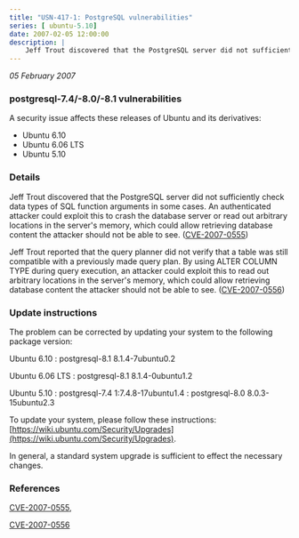 ```yaml
---
title: "USN-417-1: PostgreSQL vulnerabilities"
series: [ ubuntu-5.10]
date: 2007-02-05 12:00:00
description: |
    Jeff Trout discovered that the PostgreSQL server did not sufficiently check data types of SQL function arguments in some cases. An authenticated attacker could exploit this to crash the database server or read out arbitrary locations in the server&#39;s memory, which could allow retrieving database content the attacker should not be able to see. ([CVE-2007-0555](http://people.ubuntu.com/~ubuntu-security/cve/CVE-2007-0555))
--- 
```

 
 

*05 February 2007*

### postgresql-7.4/-8.0/-8.1 vulnerabilities

A security issue affects these releases of Ubuntu and its derivatives:

* Ubuntu 6.10
* Ubuntu 6.06 LTS
* Ubuntu 5.10

### Details

Jeff Trout discovered that the PostgreSQL server did not sufficiently check data types of SQL function arguments in some cases. An authenticated attacker could exploit this to crash the database server or read out arbitrary locations in the server&#39;s memory, which could allow retrieving database content the attacker should not be able to see. ([CVE-2007-0555](http://people.ubuntu.com/~ubuntu-security/cve/CVE-2007-0555))

Jeff Trout reported that the query planner did not verify that a table was still compatible with a previously made query plan. By using ALTER COLUMN TYPE during query execution, an attacker could exploit this to read out arbitrary locations in the server&#39;s memory, which could allow retrieving database content the attacker should not be able to see. ([CVE-2007-0556](http://people.ubuntu.com/~ubuntu-security/cve/CVE-2007-0556))

### Update instructions

The problem can be corrected by updating your system to the following package version:

Ubuntu 6.10
 : postgresql-8.1 <span>8.1.4-7ubuntu0.2</span>

Ubuntu 6.06 LTS
 : postgresql-8.1 <span>8.1.4-0ubuntu1.2</span>

Ubuntu 5.10
 : postgresql-7.4 <span>1:7.4.8-17ubuntu1.4</span>
 : postgresql-8.0 <span>8.0.3-15ubuntu2.3</span>

To update your system, please follow these instructions: [https://wiki.ubuntu.com/Security/Upgrades](https://wiki.ubuntu.com/Security/Upgrades).

In general, a standard system upgrade is sufficient to effect the necessary changes.

### References

 
 [CVE-2007-0555](http://people.ubuntu.com/~ubuntu-security/cve/CVE-2007-0555), 

 [CVE-2007-0556](http://people.ubuntu.com/~ubuntu-security/cve/CVE-2007-0556)
 

